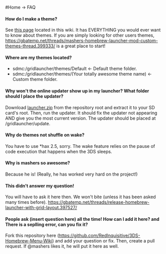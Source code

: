 #Home -> FAQ

#### How do I make a theme?

See [this page](Themes) located in this wiki. It has EVERYTHING you would ever want to know about themes. If you are simply looking for other users themes, https://gbatemp.net/threads/mashers-homebrew-launcher-mod-custom-themes-thread.399333/ is a great place to start!

#### Where are my themes located?
- sdmc:/gridlauncher/themes/Default <- Default theme folder.
- sdmc:/gridlauncher/themes/(Your totally awesome theme name) <- Custom theme folder.

#### Why won't the online updater show up in my launcher? What folder should I place the updater?

Download [launcher.zip](https://github.com/mashers/3ds_hb_menu/raw/master/launcher.zip) from the repository root and extract it to your SD card's root. Then, run the updater. It should fix the updater not appearing AND give you the most current version. The updater should be placed at /gridlauncher/update.

#### Why do themes not shuffle on wake?

You have to use *hax 2.5, sorry. The wake feature relies on the pause of code execution that happens when the 3DS sleeps.

#### Why is mashers so awesome?

Because he is! (Really, he has worked very hard on the project!)

#### This didn't answer my question!

You will have to ask it here then. We won't bite (unless it has been asked many times before). https://gbatemp.net/threads/release-homebrew-launcher-with-grid-layout.397527/

#### People ask (insert question here) all the time! How can I add it here? and There is a seplling error, can you fix it?

Fork this repository here (https://github.com/RedInquisitive/3DS-Homebrew-Menu-Wiki) and add your question or fix. Then, create a pull request. If @mashers likes it, he will put it here as well.
